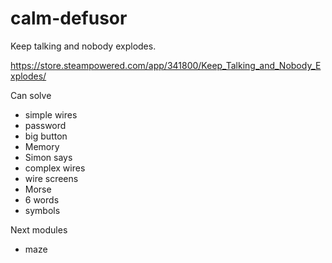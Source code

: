 # calm-defusor

Keep talking and nobody explodes.

https://store.steampowered.com/app/341800/Keep_Talking_and_Nobody_Explodes/

Can solve
* simple wires
* password
* big button
* Memory
* Simon says
* complex wires
* wire screens
* Morse
* 6 words
* symbols

Next modules
* maze
